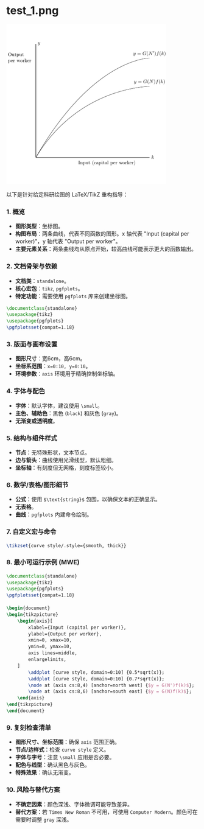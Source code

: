 # test_1.png

![test_1.png](../../../eval_dataset/images/test_1.png)

以下是针对给定科研绘图的 LaTeX/TikZ 重构指导：

### 1. 概览
- **图形类型**：坐标图。
- **构图布局**：两条曲线，代表不同函数的图形。x 轴代表 "Input (capital per worker)"，y 轴代表 "Output per worker"。
- **主要元素关系**：两条曲线均从原点开始，较高曲线可能表示更大的函数输出。

### 2. 文档骨架与依赖
- **文档类**：`standalone`。
- **核心宏包**：`tikz`, `pgfplots`。
- **特定功能**：需要使用 `pgfplots` 库来创建坐标图。

```latex
\documentclass{standalone}
\usepackage{tikz}
\usepackage{pgfplots}
\pgfplotsset{compat=1.18}
```

### 3. 版面与画布设置
- **图形尺寸**：宽6cm，高6cm。
- **坐标系范围**：`x=0:10, y=0:10`。
- **环境参数**：`axis` 环境用于精确控制坐标轴。

### 4. 字体与配色
- **字体**：默认字体，建议使用 `\small`。
- **主色、辅助色**：黑色 (`black`) 和灰色 (`gray`)。
- **无渐变或透明度**。

### 5. 结构与组件样式
- **节点**：无特殊形状，文本节点。
- **边与箭头**：曲线使用光滑线型，默认粗细。
- **坐标轴**：有刻度但无网格，刻度标签较小。

### 6. 数学/表格/图形细节
- **公式**：使用 `$\text{string}$` 包围，以确保文本的正确显示。
- **无表格**。
- **曲线**：`pgfplots` 内建命令绘制。

### 7. 自定义宏与命令
```latex
\tikzset{curve style/.style={smooth, thick}}
```

### 8. 最小可运行示例 (MWE)
```latex
\documentclass{standalone}
\usepackage{tikz}
\usepackage{pgfplots}
\pgfplotsset{compat=1.18}

\begin{document}
\begin{tikzpicture}
    \begin{axis}[
        xlabel={Input (capital per worker)},
        ylabel={Output per worker},
        xmin=0, xmax=10,
        ymin=0, ymax=10,
        axis lines=middle,
        enlargelimits,
    ]
        \addplot [curve style, domain=0:10] {0.5*sqrt(x)};
        \addplot [curve style, domain=0:10] {0.7*sqrt(x)};
        \node at (axis cs:8,4) [anchor=north west] {$y = G(N')f(k)$};
        \node at (axis cs:8,6) [anchor=south east] {$y = G(N)f(k)$};
    \end{axis}
\end{tikzpicture}
\end{document}
```

### 9. 复刻检查清单
- **图形尺寸、坐标范围**：确保 `axis` 范围正确。
- **节点/边样式**：检查 `curve style` 定义。
- **字体与字号**：注意 `\small` 应用是否必要。
- **配色与线型**：确认黑色与灰色。
- **特殊效果**：确认无渐变。

### 10. 风险与替代方案
- **不确定因素**：颜色深浅、字体微调可能导致差异。
- **替代方案**：若 `Times New Roman` 不可用，可使用 `Computer Modern`。颜色可在需要时调整 `gray` 深浅。
